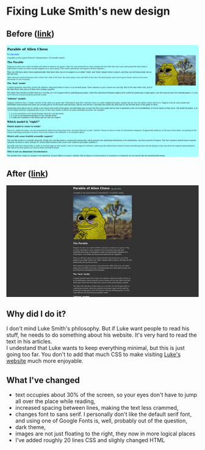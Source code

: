 # Fixing Luke Smith's new design

## Before ([link](https://lukesmith.xyz/articles/chess)) 
![](before.png)
## After ([link](https://kolaczyn.github.io/luke-smith-article))
![](after.png)

## Why did I do it?
I don't mind Luke Smith's philosophy. But if Luke want people to read his stuff, he needs to do something about his website.  It's very hard to read the text in his articles.  
I undestand that Luke wants to keep everything minimal, but this is just going too far. You don't to add that much CSS to make visiting [Luke's website](https://lukesmith.xyz) much more enjoyable.

## What I've changed
- text occupies about 30% of the screen, so your eyes don't have to jump all over the place while reading,
- increased spacing between lines, making the text less crammed,
- changes font to sans serif. I personally don't like the default serif font, and using one of Google Fonts is, well, probably out of the question,
- dark theme,
- images are not just floating to the right, they now in more logical places
- I've added roughly 20 lines CSS and slighly changed HTML
